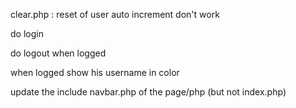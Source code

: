 clear.php : reset of user auto increment don't work

do login

do logout when logged

when logged show his username in color

update the include navbar.php of the page/php (but not index.php)